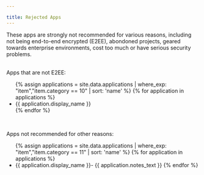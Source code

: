 ```yaml
---

title: Rejected Apps
---
```

These apps are strongly not recommended for various reasons, including not being end-to-end encrypted (E2EE), abondoned projects, geared towards enterprise environments, cost too much or have serious security problems.<br>
<br>
<p id="note2ee">Apps that are not E2EE:</p>
<ul>
  {% assign applications = site.data.applications | where_exp: "item","item.category == 10" | sort: 'name' %}
  {% for application in applications %}
  <li id="{{ application.name }}">{{ application.display_name }}</li>
  {% endfor %}
</ul>
<br>
<p>Apps not recommended for other reasons:</p>
<ul>
  {% assign applications = site.data.applications | where_exp: "item","item.category == 11" | sort: 'name' %}
  {% for application in applications %}
  <li id="{{ application.name }}">{{ application.display_name }}- {{ application.notes_text }}
    {% endfor %}
</ul>
